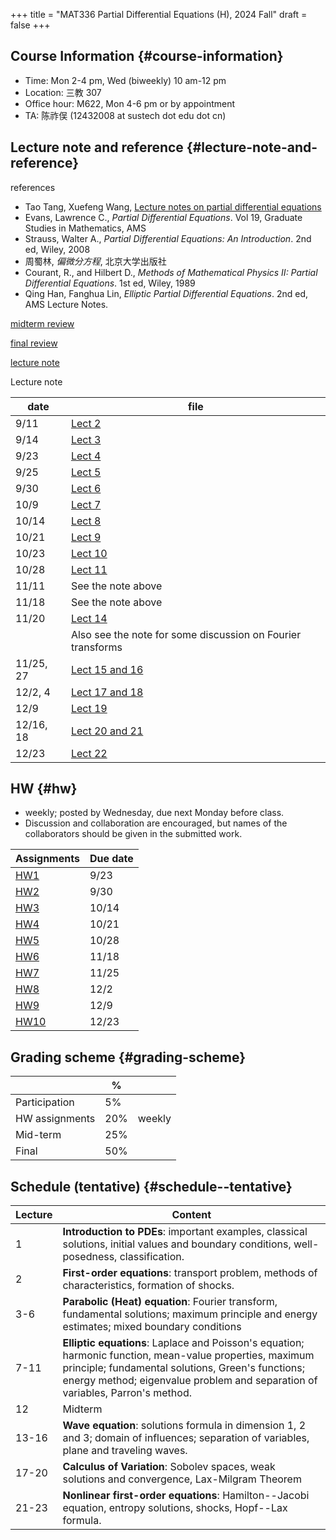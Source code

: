 +++
title = "MAT336 Partial Differential Equations (H), 2024 Fall"
draft = false
+++

## Course Information {#course-information}

-   Time: Mon 2-4 pm, Wed (biweekly) 10 am-12 pm
-   Location: 三教 307
-   Office hour: M622, Mon 4-6 pm or by appointment
-   TA: 陈祚俣 (12432008 at sustech dot edu dot cn)


## Lecture note and reference {#lecture-note-and-reference}

references

-   Tao Tang, Xuefeng Wang, [Lecture notes on partial differential equations](./PDE-notes-TW.pdf)
-   Evans, Lawrence C.,  _Partial Differential Equations_. Vol 19, Graduate Studies in Mathematics, AMS
-   Strauss, Walter A., _Partial Differential Equations: An Introduction_. 2nd ed, Wiley, 2008
-   周蜀林, _偏微分方程_, 北京大学出版社
-   Courant, R., and Hilbert D., _Methods of Mathematical Physics II: Partial Differential Equations_. 1st ed, Wiley, 1989
-   Qing Han, Fanghua Lin, _Elliptic Partial Differential Equations_. 2nd ed, AMS Lecture Notes.

[midterm review](./review-midterm.pdf)

[final review](./review-final.pdf)

[lecture note](./PDE-H-note.pdf)

Lecture note

| date      | file                                                        |
|-----------|-------------------------------------------------------------|
| 9/11      | [Lect 2](./lect2.pdf)                                       |
| 9/14      | [Lect 3](./lect3.pdf)                                       |
| 9/23      | [Lect 4](./lect4.pdf)                                       |
| 9/25      | [Lect 5](./lect5.pdf)                                       |
| 9/30      | [Lect 6](./lect6.pdf)                                       |
| 10/9      | [Lect 7](./lect7.pdf)                                       |
| 10/14     | [Lect 8](./lect8.pdf)                                       |
| 10/21     | [Lect 9](./lect9.pdf)                                       |
| 10/23     | [Lect 10](./lect-10.pdf)                                    |
| 10/28     | [Lect 11](./lect-11.pdf)                                    |
| 11/11     | See the note above                                          |
| 11/18     | See the note above                                          |
| 11/20     | [Lect 14](./lect-14.pdf)                                    |
|           | Also see the note for some discussion on Fourier transforms |
| 11/25, 27 | [Lect 15 and 16](./lect-15-and-16.pdf)                      |
| 12/2, 4   | [Lect 17 and 18](./lect-17-and-18.pdf)                      |
| 12/9      | [Lect 19](./lect-19.pdf)                                    |
| 12/16, 18 | [Lect 20 and 21](./lect-20-and-21.pdf)                      |
| 12/23     | [Lect 22](./lect-22.pdf)                                    |


## HW {#hw}

-   weekly; posted by Wednesday, due next Monday before class.
-   Discussion and collaboration are encouraged, but names of the collaborators should be given in the submitted work.

| Assignments        | Due date |
|--------------------|----------|
| [HW1](./examples.pdf)   | 9/23     |
| [HW2](./hw2.pdf)   | 9/30     |
| [HW3](./hw3.pdf)   | 10/14    |
| [HW4](./hw4.pdf)   | 10/21    |
| [HW5](./hw5.pdf)   | 10/28    |
| [HW6](./hw6.pdf)   | 11/18    |
| [HW7](./hw7.pdf)   | 11/25    |
| [HW8](./hw8.pdf)   | 12/2     |
| [HW9](./hw9.pdf)   | 12/9     |
| [HW10](./hw10.pdf) | 12/23    |


## Grading scheme {#grading-scheme}

|                | %   |        |
|----------------|-----|--------|
| Participation  | 5%  |        |
| HW assignments | 20% | weekly |
| Mid-term       | 25% |        |
| Final          | 50% |        |


## Schedule (tentative) {#schedule--tentative}

| Lecture | Content                                                                                                                                                                                                                                        |
|---------|------------------------------------------------------------------------------------------------------------------------------------------------------------------------------------------------------------------------------------------------|
| 1       | **Introduction to PDEs**:  important examples, classical solutions, initial values and boundary conditions, well-posedness, classification.                                                                                                    |
| 2       | **First-order equations**:  transport problem, methods of characteristics, formation of shocks.                                                                                                                                                |
| 3-6     | **Parabolic (Heat) equation**: Fourier transform, fundamental solutions; maximum principle and energy estimates; mixed boundary conditions                                                                                                     |
| 7-11    | **Elliptic equations**: Laplace and Poisson's equation; harmonic function, mean-value properties, maximum principle; fundamental solutions, Green's functions; energy method; eigenvalue problem and separation of variables, Parron's method. |
| 12      | Midterm                                                                                                                                                                                                                                        |
| 13-16   | **Wave equation**: solutions formula in dimension 1, 2 and 3; domain of influences; separation of variables, plane and traveling waves.                                                                                                        |
| 17-20   | **Calculus of Variation**: Sobolev spaces, weak solutions and convergence, Lax-Milgram Theorem                                                                                                                                                 |
| 21-23   | **Nonlinear first-order equations**: Hamilton--Jacobi equation, entropy solutions, shocks, Hopf--Lax formula.                                                                                                                                  |
